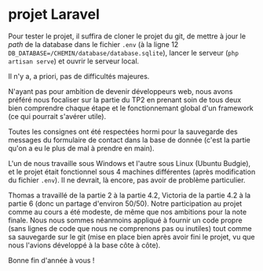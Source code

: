 # projet Laravel


Pour tester le projet, il suffira de cloner le projet du git, de mettre à jour le *path* de la database dans le fichier `.env` (à la ligne 12 `DB_DATABASE=/CHEMIN/database/database.sqlite`), lancer le serveur (`php artisan serve`) et ouvrir le serveur local.

Il n'y a, a priori, pas de difficultés majeures.

N'ayant pas pour ambition de devenir développeurs web, nous avons préféré nous focaliser sur la partie du TP2 en prenant soin de tous deux bien comprendre chaque étape et le fonctionnemant global d'un framework (ce qui pourrait s'avérer utile).

Toutes les consignes ont été respectées hormi pour la sauvegarde des messages du formulaire de contact dans la base de donnée (c'est la partie qu'on a eu le plus de mal à prendre en main).

L'un de nous travaille sous Windows et l'autre sous Linux (Ubuntu Budgie), et le projet était fonctionnel sous 4 machines différentes (après modification du fichier `.env`). Il ne devrait, là encore, pas avoir de problème particulier.

Thomas a travaillé de la partie 2 à la partie 4.2, Victoria de la partie 4.2 à la partie 6 (donc un partage d'environ 50/50).
Notre participation au projet comme au cours a été modeste, de même que nos ambitions pour la note finale. Nous nous sommes néanmoins appliqué à fournir un code propre (sans lignes de code que nous ne comprenons pas ou inutiles) tout comme sa sauvegarde sur le git (mise en place bien après avoir fini le projet, vu que nous l'avions développé à la base côte à côte).

Bonne fin d'année à vous !